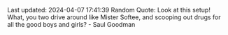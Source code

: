 Last updated: 2024-04-07 17:41:39
Random Quote: Look at this setup! What, you two drive around like Mister Softee, and scooping out drugs for all the good boys and girls? - Saul Goodman